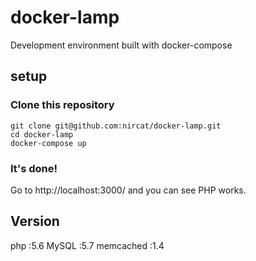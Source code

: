 # docker-lamp

Development environment built with docker-compose

## setup

### Clone this repository

```
git clone git@github.com:nircat/docker-lamp.git
cd docker-lamp
docker-compose up
```

### It's done!

Go to http://localhost:3000/ and you can see PHP works.

## Version
php :5.6
MySQL :5.7
memcached :1.4